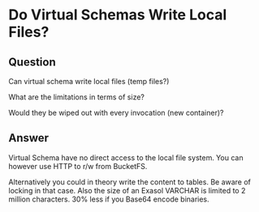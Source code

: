 # Do Virtual Schemas Write Local Files?

## Question
Can virtual schema write local files (temp files?)

What are the limitations in terms of size?

Would they be wiped out with every invocation (new container)?

## Answer
Virtual Schema have no direct access to the local file system. You can however use HTTP to r/w from BucketFS.

Alternatively you could in theory write the content to tables. Be aware of locking in that case. Also the size of an Exasol VARCHAR is limited to 2 million characters. 30% less if you Base64 encode binaries.